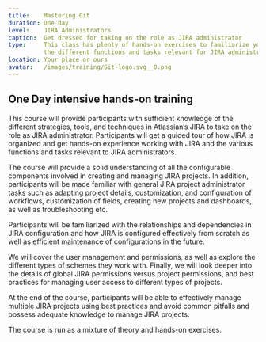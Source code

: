 ```yaml
---
title:    Mastering Git
duration: One day
level:    JIRA Administrators
caption:  Get dressed for taking on the role as JIRA administrator
type:     This class has plenty of hands-on exercises to familiarize you with
          the different functions and tasks relevant for JIRA administrators
location: Your place or ours
avatar:   /images/training/Git-logo.svg__0.png
---
```


## One Day intensive hands-on training
This course will provide participants with sufficient knowledge of the different strategies, tools, and techniques in Atlassian’s JIRA to take on the role as JIRA administrator.
Participants will get a guided tour of how JIRA is organized and get hands-on experience working with JIRA and the various functions and tasks relevant to JIRA administrators.

The course will provide a solid understanding of all the configurable components involved in creating and managing JIRA projects. In addition, participants will be made familiar with general JIRA project administrator tasks such as adapting project details, customization, and configuration of workflows, customization of fields, creating new projects and dashboards, as well as troubleshooting etc.

Participants will be familiarized with the relationships and dependencies in JIRA configuration and how JIRA is configured effectively from scratch as well as efficient maintenance of configurations in the future.

We will cover the user management and permissions, as well as explore the different types of schemes they work with. Finally, we will look deeper into the details of global JIRA permissions versus project permissions, and best practices for managing user access to different types of projects.

At the end of the course, participants will be able to effectively manage multiple JIRA projects using best practices and avoid common pitfalls and possess adequate knowledge to manage JIRA projects.

The course is run as a mixture of theory and hands-on exercises.
